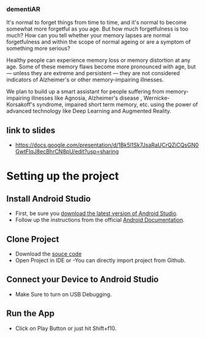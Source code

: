 ### dementiAR

It's normal to forget things from time to time, and it's normal to become somewhat more forgetful as you age. But how much forgetfulness is too much? How can you tell whether your memory lapses are normal forgetfulness and within the scope of normal ageing or are a symptom of something more serious?

Healthy people can experience memory loss or memory distortion at any age. Some of these memory flaws become more pronounced with age, but — unless they are extreme and persistent — they are not considered indicators of Alzheimer's or other memory-impairing illnesses.

We plan to build up a smart assistant for people suffering from memory-impairing illnesses like Agnosia, Alzheimer's disease
, Wernicke- Korsakoff's syndrome, impaired short term memory, etc. using the power of advanced technology like Deep Learning and Augmented Reality.

## link to slides 
- https://docs.google.com/presentation/d/1Bk5l1Sk7JsaRaUCrQZiCQsGN0GwtFIqJ8ecBhrCN8pU/edit?usp=sharing

# Setting up the project

## Install Android Studio 
- First, be sure you [download the latest version of Android Studio](https://developer.android.com/studio/).
- Follow up the instructions from the official [Android Documentation](https://developer.android.com/studio/install).

## Clone Project
- Download the [souce code](https://github.com/alok760/dementiAR.git)
- Open Project in IDE
or
-You can directly import project from Github.

## Connect your Device to Android Studio
- Make Sure to turn on USB Debugging.

## Run the App
- Click on Play Button or just hit Shift+f10.


